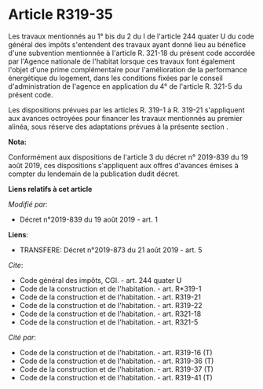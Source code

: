 # Article R319-35

Les travaux mentionnés au 1° bis du  2 du I de l'article 244 quater U du code général des impôts  s'entendent des travaux
ayant donné lieu au bénéfice d'une subvention mentionnée à l'article R. 321-18 du présent code accordée par l'Agence
nationale de l'habitat lorsque ces travaux font également l'objet d'une prime complémentaire pour l'amélioration de la
performance énergétique du logement, dans les conditions fixées par le conseil d'administration de l'agence en application du
4° de l'article R. 321-5 du présent code. 

Les dispositions prévues par les articles R. 319-1 à R. 319-21 s'appliquent aux avances octroyées pour financer les travaux
mentionnés au premier alinéa, sous réserve des  adaptations prévues à la présente section .

**Nota:**

Conformément aux dispositions de l'article 3 du décret n° 2019-839 du 19 août 2019, ces dispositions s'appliquent aux offres
d'avances émises à compter du lendemain de la publication dudit décret.

**Liens relatifs à cet article**

_Modifié par_:

  - Décret n°2019-839 du 19 août 2019 - art. 1

**Liens**:

  - TRANSFERE: Décret n°2019-873 du 21 août 2019 - art. 5

_Cite_:

  - Code général des impôts, CGI. - art. 244 quater U
  - Code de la construction et de l'habitation. - art. R*319-1
  - Code de la construction et de l'habitation. - art. R319-21
  - Code de la construction et de l'habitation. - art. R319-22
  - Code de la construction et de l'habitation. - art. R321-18
  - Code de la construction et de l'habitation. - art. R321-5

_Cité par_:

  - Code de la construction et de l'habitation. - art. R319-16 (T)
  - Code de la construction et de l'habitation. - art. R319-36 (T)
  - Code de la construction et de l'habitation. - art. R319-37 (T)
  - Code de la construction et de l'habitation. - art. R319-41 (T)
